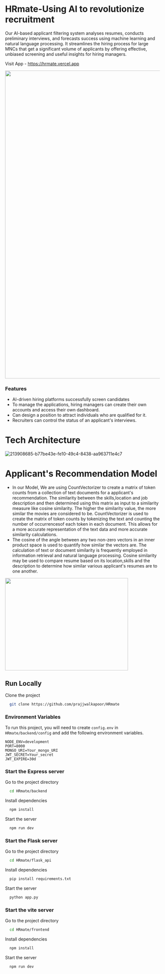 # HRmate-Using AI to revolutionize recruitment

Our AI-based applicant filtering system analyses resumes, conducts preliminary interviews, and forecasts success using machine learning and natural language processing. It streamlines the hiring process for large MNCs that get a significant volume of applicants by offering effective, unbiased screening and useful insights for hiring managers.

Visit App - https://hrmate.vercel.app

<img src="https://user-images.githubusercontent.com/103214265/215324286-8d3bc478-2dc0-4079-9223-bc81b5dbbe87.jpg" width="1000">

### Features

- AI-driven hiring platforms successfully screen candidates
- To manage the applications, hiring managers can create their own
  accounts and access their own dashboard.
- Can design a position to attract individuals who are qualified for it.
- Recruiters can control the status of an applicant's interviews.

# Tech Architecture

![213908685-b77be43e-fe10-49c4-8438-aa963711e4c7](https://user-images.githubusercontent.com/103214265/215324213-21368986-3440-4d15-bf6d-d17d1ee5ed06.png)

# Applicant's Recommendation Model

- In our Model, We are using CountVectorizer to create a matrix of token counts from a collection of text documents for a applicant's recommendation. The similarity between the skills,location and job description and then determined using this matrix as input to a similarity measure like cosine similarity. The higher the similarity value, the more similar the movies are considered to be. CountVectorizer is used to create the matrix of token counts by tokenizing the text and counting the number of occurrencesof each token in each document. This allows for a more accurate representation of the text data and more accurate similarity calculations.
- The cosine of the angle between any two non-zero vectors in an inner product space is used to quantify how similar the vectors are. The calculation of text or document similarity is frequently employed in information retrieval and natural language processing. Cosine similarity may be used to compare resume based on its location,skills and the description to determine how similar various applicant's resumes are to one another.

<img src="https://user-images.githubusercontent.com/68912239/213908900-26e28465-34ce-4c94-81b5-e2c7bb88e37d.png" width="400" height="300">

## Run Locally

Clone the project

```bash
  git clone https://github.com/prajjwalkapoor/HRmate
```

### Environment Variables

To run this project, you will need to create `config.env` in `HRmate/backend/config` and add the following environment variables.

```
NODE_ENV=development
PORT=8000
MONGO_URI=Your_mongo_URI
JWT_SECRET=Your_secret
JWT_EXPIRE=30d
```

### Start the Express server

Go to the project directory

```bash
  cd HRmate/backend
```

Install dependencies

```bash
  npm install
```

Start the server

```bash
  npm run dev
```

### Start the Flask server

Go to the project directory

```bash
  cd HRmate/flask_api
```

Install dependencies

```bash
  pip install requirements.txt
```

Start the server

```bash
  python app.py
```

### Start the vite server

Go to the project directory

```bash
  cd HRmate/frontend
```

Install dependencies

```bash
  npm install
```

Start the server

```bash
  npm run dev
```
